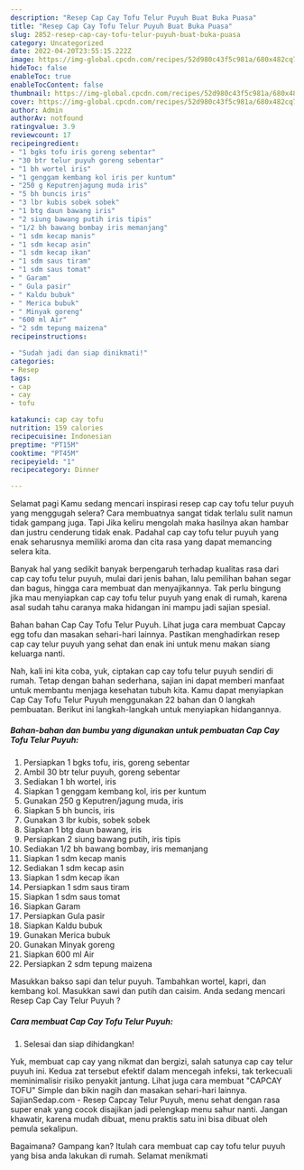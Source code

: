 ```yaml
---
description: "Resep Cap Cay Tofu Telur Puyuh Buat Buka Puasa"
title: "Resep Cap Cay Tofu Telur Puyuh Buat Buka Puasa"
slug: 2852-resep-cap-cay-tofu-telur-puyuh-buat-buka-puasa
category: Uncategorized
date: 2022-04-20T23:55:15.222Z
image: https://img-global.cpcdn.com/recipes/52d980c43f5c981a/680x482cq70/cap-cay-tofu-telur-puyuh-foto-resep-utama.jpg
hideToc: false
enableToc: true
enableTocContent: false
thumbnail: https://img-global.cpcdn.com/recipes/52d980c43f5c981a/680x482cq70/cap-cay-tofu-telur-puyuh-foto-resep-utama.jpg
cover: https://img-global.cpcdn.com/recipes/52d980c43f5c981a/680x482cq70/cap-cay-tofu-telur-puyuh-foto-resep-utama.jpg
author: Admin
authorAv: notfound
ratingvalue: 3.9
reviewcount: 17
recipeingredient:
- "1 bgks tofu iris goreng sebentar"
- "30 btr telur puyuh goreng sebentar"
- "1 bh wortel iris"
- "1 genggam kembang kol iris per kuntum"
- "250 g Keputrenjagung muda iris"
- "5 bh buncis iris"
- "3 lbr kubis sobek sobek"
- "1 btg daun bawang iris"
- "2 siung bawang putih iris tipis"
- "1/2 bh bawang bombay iris memanjang"
- "1 sdm kecap manis"
- "1 sdm kecap asin"
- "1 sdm kecap ikan"
- "1 sdm saus tiram"
- "1 sdm saus tomat"
- " Garam"
- " Gula pasir"
- " Kaldu bubuk"
- " Merica bubuk"
- " Minyak goreng"
- "600 ml Air"
- "2 sdm tepung maizena"
recipeinstructions:

- "Sudah jadi dan siap dinikmati!"
categories:
- Resep
tags:
- cap
- cay
- tofu

katakunci: cap cay tofu 
nutrition: 159 calories
recipecuisine: Indonesian
preptime: "PT15M"
cooktime: "PT45M"
recipeyield: "1"
recipecategory: Dinner

---
```



Selamat pagi Kamu sedang mencari inspirasi resep cap cay tofu telur puyuh yang menggugah selera? Cara membuatnya sangat tidak terlalu sulit namun tidak gampang juga. Tapi Jika keliru mengolah maka hasilnya akan hambar dan justru cenderung tidak enak. Padahal cap cay tofu telur puyuh yang enak seharusnya memiliki aroma dan cita rasa yang dapat memancing selera kita.


Banyak hal yang sedikit banyak berpengaruh terhadap kualitas rasa dari cap cay tofu telur puyuh, mulai dari jenis bahan, lalu pemilihan bahan segar dan bagus, hingga cara membuat dan menyajikannya. Tak perlu bingung jika mau menyiapkan cap cay tofu telur puyuh yang enak di rumah, karena asal sudah tahu caranya maka hidangan ini mampu jadi sajian spesial.

Bahan bahan Cap Cay Tofu Telur Puyuh. Lihat juga cara membuat Capcay egg tofu dan masakan sehari-hari lainnya. Pastikan menghadirkan resep cap cay telur puyuh yang sehat dan enak ini untuk menu makan siang keluarga nanti.


Nah, kali ini kita coba, yuk, ciptakan cap cay tofu telur puyuh sendiri di rumah. Tetap dengan bahan sederhana, sajian ini dapat memberi manfaat untuk membantu menjaga kesehatan tubuh kita. Kamu dapat menyiapkan Cap Cay Tofu Telur Puyuh menggunakan 22 bahan dan 0 langkah pembuatan. Berikut ini langkah-langkah untuk menyiapkan hidangannya.

<!--inarticleads1-->

##### Bahan-bahan dan bumbu yang digunakan untuk pembuatan Cap Cay Tofu Telur Puyuh:

1. Persiapkan 1 bgks tofu, iris, goreng sebentar
1. Ambil 30 btr telur puyuh, goreng sebentar
1. Sediakan 1 bh wortel, iris
1. Siapkan 1 genggam kembang kol, iris per kuntum
1. Gunakan 250 g Keputren/jagung muda, iris
1. Siapkan 5 bh buncis, iris
1. Gunakan 3 lbr kubis, sobek sobek
1. Siapkan 1 btg daun bawang, iris
1. Persiapkan 2 siung bawang putih, iris tipis
1. Sediakan 1/2 bh bawang bombay, iris memanjang
1. Siapkan 1 sdm kecap manis
1. Sediakan 1 sdm kecap asin
1. Siapkan 1 sdm kecap ikan
1. Persiapkan 1 sdm saus tiram
1. Siapkan 1 sdm saus tomat
1. Siapkan  Garam
1. Persiapkan  Gula pasir
1. Siapkan  Kaldu bubuk
1. Gunakan  Merica bubuk
1. Gunakan  Minyak goreng
1. Siapkan 600 ml Air
1. Persiapkan 2 sdm tepung maizena


Masukkan bakso sapi dan telur puyuh. Tambahkan wortel, kapri, dan kembang kol. Masukkan sawi dan putih dan caisim. Anda sedang mencari Resep Cap Cay Telur Puyuh ? 

<!--inarticleads2-->

##### Cara membuat Cap Cay Tofu Telur Puyuh:


1. Selesai dan siap dihidangkan!

Yuk, membuat cap cay yang nikmat dan bergizi, salah satunya cap cay telur puyuh ini. Kedua zat tersebut efektif dalam mencegah infeksi, tak terkecuali meminimalisir risiko penyakit jantung. Lihat juga cara membuat &#34;CAPCAY TOFU&#34; Simple dan bikin nagih dan masakan sehari-hari lainnya. SajianSedap.com - Resep Capcay Telur Puyuh, menu sehat dengan rasa super enak yang cocok disajikan jadi pelengkap menu sahur nanti. Jangan khawatir, karena mudah dibuat, menu praktis satu ini bisa dibuat oleh pemula sekalipun. 

Bagaimana? Gampang kan? Itulah cara membuat cap cay tofu telur puyuh yang bisa anda lakukan di rumah. Selamat menikmati
